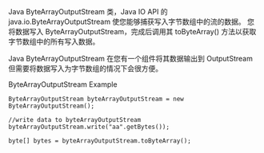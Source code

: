 Java ByteArrayOutputStream 类，Java IO API 的 java.io.ByteArrayOutputStream 使您能够捕获写入字节数组中的流的数据。
您将数据写入 ByteArrayOutputStream，完成后调用其 toByteArray() 方法以获取字节数组中的所有写入数据。

Java ByteArrayOutputStream 在您有一个组件将其数据输出到 OutputStream 但需要将数据写入为字节数组的情况下会很方便。

ByteArrayOutputStream Example
```
ByteArrayOutputStream byteArrayOutputStream = new ByteArrayOutputStream();

//write data to byteArrayOutputStream
byteArrayOutputStream.write("aa".getBytes());

byte[] bytes = byteArrayOutputStream.toByteArray();
```